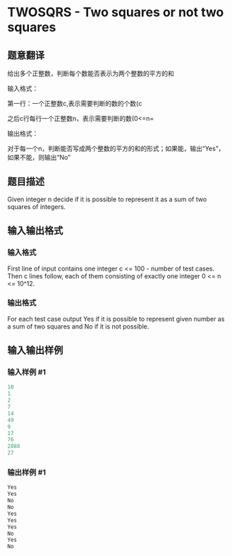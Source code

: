 # TWOSQRS - Two squares or not two squares

## 题意翻译

给出多个正整数，判断每个数能否表示为两个整数的平方的和

输入格式：

第一行：一个正整数c,表示需要判断的数的个数(c

之后c行每行一个正整数n，表示需要判断的数(0<=n=

输出格式：

对于每一个n，判断能否写成两个整数的平方的和的形式；如果能，输出“Yes”，如果不能，则输出“No”

## 题目描述

 Given integer n decide if it is possible to represent it as a sum of two squares of integers.

## 输入输出格式

### 输入格式

 First line of input contains one integer c <= 100 - number of test cases. Then c lines follow, each of them consisting of exactly one integer 0 <= n <= 10^12.

### 输出格式

 For each test case output Yes if it is possible to represent given number as a sum of two squares and No if it is not possible.

## 输入输出样例

### 输入样例 #1

```cpp
10
1
2
7
14
49
9
17
76
2888
27
```


### 输出样例 #1

```cpp
Yes
Yes
No
No
Yes
Yes
Yes
No
Yes
No
```


